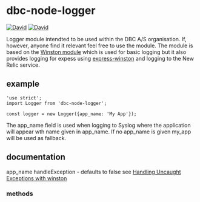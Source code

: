 # dbc-node-logger

[![David](https://img.shields.io/david/DBCDK/dbc-node-logger.svg?style=flat-square)](https://david-dm.org/DBCDK/dbc-node-logger#info=dependencies)
[![David](https://img.shields.io/david/dev/DBCDK/dbc-node-logger.svg?style=flat-square)](https://david-dm.org/DBCDK/dbc-node-logger#info=devDependencies)

Logger module intendted to be used within the DBC A/S organisation. If, however, anyone find it relevant feel free to use the module.
The module is based on the [Winston module](https://www.npmjs.com/package/winston) which is used for basic logging but it also provides logging for expess using [express-winston](https://www.npmjs.com/package/express-winston) and logging to the New Relic service. 

## example

```
'use strict';
import Logger from 'dbc-node-logger';

const logger = new Logger({app_name: 'My App'});
```
 The app_name field is used when logging to Syslog where the application will appear wth name given in app_name. If no app_name is given my_app will be used as fallback.

## documentation
app_name
handleException - defaults to false see [Handling Uncaught Exceptions with winston](https://www.npmjs.com/package/winston#handling-uncaught-exceptions-with-winston)

### methods


